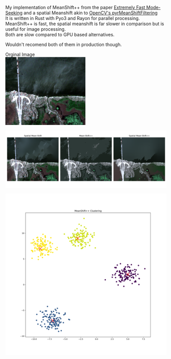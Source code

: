 My implementation of MeanShift++ from the paper [Extremely Fast Mode-Seeking](https://arxiv.org/abs/2104.00303) and a spatial Meanshift akin to [OpenCV's pyrMeanShiftFiltering](https://docs.opencv.org/4.x/d4/d86/group__imgproc__filter.html#ga9fabdce9543bd602445f5db3827e4cc0)  
It is written in Rust with Pyo3 and Rayon for parallel processing. MeanShift++ is fast, the spatial meanshift is far slower in comparison but is useful for image processing.  
Both are slow compared to GPU based alternatives.  


Wouldn't recomend both of them in production though.  

Orginal Image  
![Spatial Mean Shift](https://github.com/raphi-web/mean-shift-plus-plus/blob/master/input_files/test-image.jpg?raw=true)

![Spatial Mean Shift](https://github.com/raphi-web/mean-shift-plus-plus/blob/master/output_files/result-1.png?raw=true)

![Mean Shift++](https://github.com/raphi-web/mean-shift-plus-plus/blob/master/output_files/result-2.png?raw=true)
